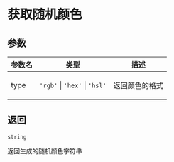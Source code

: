 # 获取随机颜色

## 参数

| 参数名 | 类型                                                                                         | 描述                  |
| ------ | -------------------------------------------------------------------------------------------- | --------------------- |
| type   | <code>&#x27;rgb&#x27;</code> \| <code>&#x27;hex&#x27;</code> \| <code>&#x27;hsl&#x27;</code> | <p>返回颜色的格式</p> |

## 返回

<code>string</code><p>返回生成的随机颜色字符串</p>
